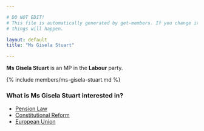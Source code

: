 ```yaml
---

# DO NOT EDIT!
# This file is automatically generated by get-members. If you change it, bad
# things will happen.

layout: default
title: "Ms Gisela Stuart"

---
```


**Ms Gisela Stuart** is an MP in the **Labour** party.

{% include members/ms-gisela-stuart.md %}

### What is Ms Gisela Stuart interested in?


* [Pension Law](/interests/pension-law.html)
* [Constitutional Reform](/interests/constitutional-reform.html)
* [European Union](/interests/european-union.html)
